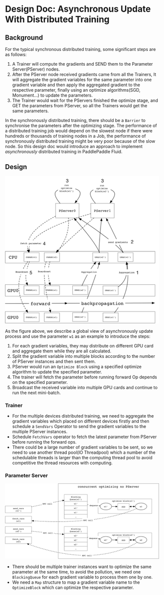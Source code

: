 # Design Doc: Asynchronous Update With Distributed Training

## Background

For the typical synchronous distributed training, some significant steps are as follows:

1. A Trainer will compute the gradients and SEND them to the Parameter Server(PServer) nodes.
1. After the PServer node received gradients came from all the Trainers, It will aggregate the
gradient variables for the same parameter into one gradient variable and then apply the aggregated
gradient to the respective parameter, finally using an optimize algorithms(SGD, Monument...)
to update the parameters.
1. The Trainer would wait for the PServers finished the optimize stage, and GET the parameters from PServer,
so all the Trainers would get the same parameters.

In the synchronously distributed training, there should be a `Barrier` to synchronise the
parameters after the optimizing stage. The performance of a distributed training job would
depend on the slowest node if there were hundreds or thousands of training nodes in a
Job, the performance of synchronously distributed training might be very poor because of
the slow node. So this design doc would introduce an approach to implement
*asynchronously* distributed training in PaddlePaddle Fluid.

## Design

<img src="./src/async_update.png" width="600"/>

As the figure above, we describe a global view of asynchronously update process and use
the parameter `w1` as an example to introduce the steps:
1. For each gradient variables, they may distribute on different GPU card and aggregate
them while they are all calculated.
1. Split the gradient variable into multiple blocks according to the number of PServer
instances and then sent them.
1. PServer would run an `Optimize Block` using a specified optimize algorithm to update
the specified parameter.
1. The trainer will fetch the parameter before running forward Op depends on the specified
parameter.
1. Broadcast the received variable into multiple GPU cards and continue to run the next
mini-batch.

### Trainer

- For the multiple devices distributed training, we need to aggregate the gradient
variables which placed on different devices firstly and then schedule a `SendVars` Operator to
send the gradient variables to the multiple PServer instances.
- Schedule `FetchVars` operator to fetch the latest parameter from PServer before running
the forward ops.
- There could be a large number of gradient variables to be sent, so we need to use another
thread pool(IO Threadpool) which a number of the schedulable threads is larger than the
computing thread pool to avoid competitive the thread resources with computing.

### Parameter Server

<img src="./src/async_pserver.png" width="750"/>

- There should be multiple trainer instances want to optimize the same parameter at
the same time, to avoid the pollution, we need one `BlockingQueue` for each gradient
variable to process them one by one.
- We need a `Map` structure to map a gradient variable name to the `OptimizeBlock` which
can optimize the respective parameter.
